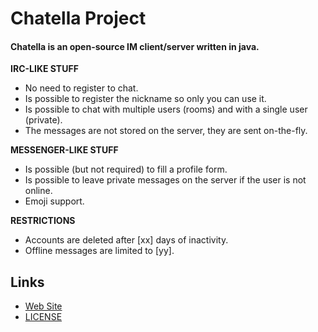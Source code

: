 Chatella Project
==============

<h4>Chatella is an open-source IM client/server written in java.</h4>

**IRC-LIKE STUFF**
- No need to register to chat.
- Is possible to register the nickname so only you can use it.
- Is possible to chat with multiple users (rooms) and with a single user (private).
- The messages are not stored on the server, they are sent on-the-fly.

**MESSENGER-LIKE STUFF**
- Is possible (but not required) to fill a profile form.
- Is possible to leave private messages on the server if the user is not online.
- Emoji support.

**RESTRICTIONS**
- Accounts are deleted after [xx] days of inactivity.
- Offline messages are limited to [yy].

Links
--------------

- [Web Site](http://www.tikotako.tk/)
- [LICENSE](http://www.gnu.org/licenses/gpl-3.0.txt)